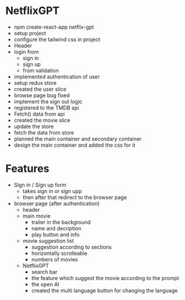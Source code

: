 # NetflixGPT

- npm create-react-app netflix-gpt
- setup project
- configure the tailwind css in project
- Header
- login from
  - sign in
  - sign up
  - from validation
- implemented authentication of user
- setup redux store
- created the user slice
- browse page bug fixed
- implement the sign out logic
- registered to the TMDB api
- Fetch() data from api
- created the movie slice
- update the store
- fetch the data from store
- planned the main container and secondary container
- design the main container and added the css for it

# Features

- Sign in / Sign up form
  - takes sign in or sign upp
  - then after that redirect to the browser page
- browser page (after authentication)
  - header
  - main movie
    - trailer in the background
    - name and decription
    - play button and info
  - movie suggestion list
    - suggestion according to sections
    - horizontally scrolleable
    - numbers of movies
  - NetflixGPT
    - search bar
    - the feature which suggest the movie according to the prompt
    - the open AI
    - created the multi language button for changing the language
